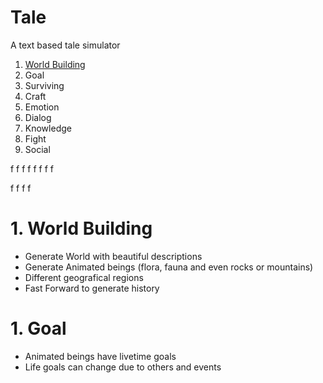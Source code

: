 # Tale
A text based tale simulator

1. [World Building](#1.-goal)
2. Goal
3. Surviving
4. Craft
5. Emotion
6. Dialog
7. Knowledge
8. Fight
9. Social

f
f
f
f
f
f
f
f

f
f
f
f


# 1. World Building
- Generate World with beautiful descriptions
- Generate Animated beings (flora, fauna and even rocks or mountains)
- Different geografical regions
- Fast Forward to generate history

# 1. Goal
- Animated beings have livetime goals
- Life goals can change due to others and events


